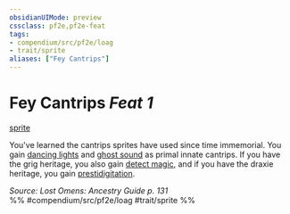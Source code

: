 ```yaml
---
obsidianUIMode: preview
cssclass: pf2e,pf2e-feat
tags:
- compendium/src/pf2e/loag
- trait/sprite
aliases: ["Fey Cantrips"]
---
```

# Fey Cantrips  *Feat 1*  
[sprite](sprite-b1.md "Sprite Ancestry & Heritage Trait")  


You've learned the cantrips sprites have used since time immemorial. You gain [dancing lights](dancing-lights.md) and [ghost sound](ghost-sound.md) as primal innate cantrips. If you have the grig heritage, you also gain [detect magic](Reference/Compendium/Spells/detect-magic.md), and if you have the draxie heritage, you gain [prestidigitation](prestidigitation.md).

*Source: Lost Omens: Ancestry Guide p. 131*  
%% #compendium/src/pf2e/loag #trait/sprite %%